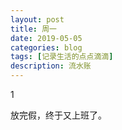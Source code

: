 ```yaml
---
layout: post
title: 周一
date: 2019-05-05
categories: blog
tags: [记录生活的点点滴滴]
description: 流水账
---
```


1 

放完假，终于又上班了。














